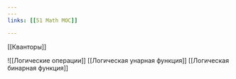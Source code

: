 ```yaml
---
---
links: [[51 Math MOC]]

---
```


[[Кванторы]]


![[Логические операции]]
[[Логическая унарная функция]]
[[Логическая бинарная функция]]
